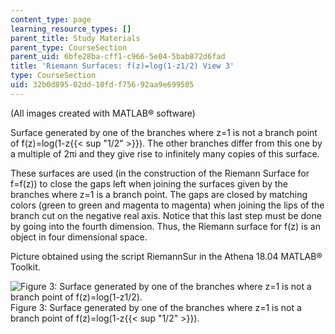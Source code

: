 ```yaml
---
content_type: page
learning_resource_types: []
parent_title: Study Materials
parent_type: CourseSection
parent_uid: 6bfe28ba-cff1-c966-5e04-5bab872d6fad
title: 'Riemann Surfaces: f(z)=log(1-z1/2) View 3'
type: CourseSection
uid: 32b0d895-02dd-10fd-f756-92aa9e699505
---
```


(All images created with MATLAB® software)

Surface generated by one of the branches where z=1 is not a branch point of f(z)=log(1-z{{< sup "1/2" >}}). The other branches differ from this one by a multiple of 2πi and they give rise to infinitely many copies of this surface.

These surfaces are used (in the construction of the Riemann Surface for f=f(z)) to close the gaps left when joining the surfaces given by the branches where z=1 is a branch point. The gaps are closed by matching colors (green to green and magenta to magenta) when joining the lips of the branch cut on the negative real axis. Notice that this last step must be done by going into the fourth dimension. Thus, the Riemann surface for f(z) is an object in four dimensional space.

Picture obtained using the script RiemannSur in the Athena 18.04 MATLAB® Toolkit.

![Figure 3: Surface generated by one of the branches where z=1 is not a branch point of f(z)=log(1-z1/2). ](/courses/mathematics/18-04-complex-variables-with-applications-fall-1999/study-materials/riem_log_1mSqrt_Z_cH.GIF)  
Figure 3: Surface generated by one of the branches where z=1 is not a branch point of f(z)=log(1-z{{< sup "1/2" >}}).